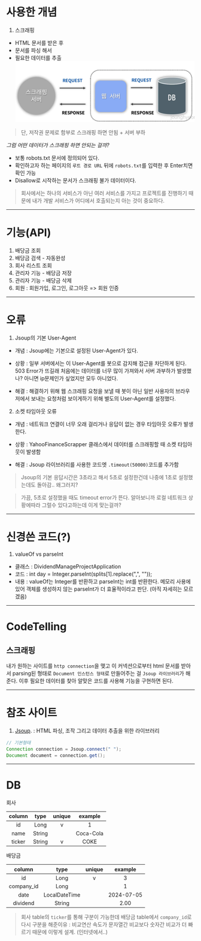 # 사용한 개념
1. 스크래핑
- HTML 문서를 받은 후
- 문서를 파싱 해서
- 필요한 데이터를 추출
  ![img.png](img.png)
> 단, 저작권 문제로 함부로 스크래핑 하면 안됨 + 서버 부하

*그럼 어떤 데이터가 스크래핑 하면 안되는 걸까?*
- 보통 robots.txt 문서에 정의되어 있다.
- 확인하고자 하는 페이지의 `루트 경로 URL` 뒤에 `robots.txt`를 입력한 후 Enter치면 확인 가능
- Disallow로 시작하는 문서가 스크래핑 불가 데이터이다.
> 회사에서는 하나의 서비스가 아닌 여러 서비스를 가지고 프로젝트를 진행하기 때문에 내가 개발 서비스가 어디에서 호출되는지 아는 것이 중요하다.
---
# 기능(API)
1. 배당금 조회
2. 배당금 검색 - 자동완성
3. 회사 리스트 조회
4. 관리자 기능 - 배당금 저장
5. 관리자 기능 - 배당금 삭제
6. 회원 : 회원가입, 로그인, 로그아웃 => 회원 인증
---
# 오류
1. Jsoup의 기본 User-Agent
- 개념
  : Jsoup에는 기본으로 설정된 User-Agent가 있다.

- 상황
  : 일부 서버에서는 이 User-Agent를 봇으로 감지해 접근을 차단하게 된다.
  503 Error가 뜨길래 처음에는 데이터를 너무 많이 가져와서 서버 과부하가 발생했나? 아니면 ip문제인가 싶었지만 모두 아니었다.

- 해결
  : 해결하기 위해 웹 스크래핑 요청을 보낼 때 봇이 아닌 일반 사용자의 브라우저에서 보내는 요청처럼 보이게하기 위해 별도의
  User-Agent를 설정했다.

2. 소켓 타임아웃 오류
- 개념
  : 네트워크 연결이 너무 오래 걸리거나 응답이 없는 경우 타임아웃 오류가 발생한다.

- 상황
  : YahooFinanceScrapper 클래스에서 데이터를 스크래핑할 때 소켓 타임아웃이 발생함

- 해결
  : Jsoup 라이브러리를 사용한 코드엣 `.timeout(50000)`코드를 추가함

> Jsoup의 기본 응답시간은 3초라고 해서 5초로 설정한건데 나중에 1초로 설정했는데도 돌아감.. 왜그러지?

> 가끔, 5초로 설정했을 때도 timeout error가 뜬다. 알아보니까 로컬 네트워크 상황에따라 그럴수 있다고하는데 이게 맞는걸까?

---
# 신경쓴 코드(?)
1. valueOf vs parseInt
- 클래스 : DividendManageProjectApplication
- 코드 : int day = Integer.parseInt(splits[1].replace(",", ""));
- 내용 : valueOf는 Integer를 반환하고 parseInt는 int를 반환한다. 메모리 사용에있어 객체를 생성하지 않는 parseInt가 더 효율적이라고 판단. (아직 자세히는 모르겠음)
---
# CodeTelling
## 스크래핑
내가 원하는 사이트를 `http connection`을 맺고 이 커넥션으로부터 html 문서를 받아서 parsing된 형태로 `Document 인스턴스 형태`로
만들어주는 걸 `Jsoup 라이브러리`가 해준다. 이후 필요한 데이터를 찾아 알맞은 코드를 사용해 기능을 구현하면 된다.

---
# 참조 사이트
1. [Jsoup](   https://jsoup.org/apidocs/org/jsoup/Jsoup.html
   ). : HTML 파싱, 조작 그리고 데이터 추출을 위한 라이브러리
```java
// 기본형태 
Connection connection = Jsoup.connect(" ");
Document document = connection.get();
``` 
---
# DB
회사

| column |  type  | unique |  example  |
|:------:|:------:|:------:|:---------:|
|   id   |  Long  |   v    |     1     |
|  name  | String |        | Coca-Cola |
| ticker | String |   v    |   COKE    |

배당금

|   column   |     type      | unique |  example   |
|:----------:|:-------------:|:------:|:----------:|
|     id     |     Long      |   v    |     3      |
| company_id |     Long      |        |     1      |
|    date    | LocalDateTime |        | 2024-07-05 |
|  dividend  |    String     |        |    2.00    |

> 회사 table의 `ticker`를 통해 구분이 가능한데 배당금 table에서 `company_id`로 다시 구분을 해준이유
: 비교연산 속도가 문자열간 비교보다 숫자간 비교가 더 빠르기 때문에 이렇게 설계. (인터넷에서..)
